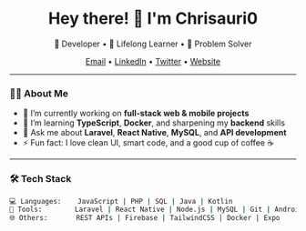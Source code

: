 <h1 align="center">Hey there! 👋 I'm Chrisauri0</h1>

<p align="center">
  🚀 Developer • 🧠 Lifelong Learner • 🎯 Problem Solver
</p>

<p align="center">
  <a href="mailto:your.email@example.com">Email</a> •
  <a href="https://linkedin.com/in/chrisauri0">LinkedIn</a> •
  <a href="https://twitter.com/chrisauri0">Twitter</a> •
  <a href="https://yourwebsite.com">Website</a>
</p>

---

### 👨‍💻 About Me

- 🔭 I’m currently working on **full-stack web & mobile projects**
- 🌱 I’m learning **TypeScript**, **Docker**, and sharpening my **backend** skills
- 💬 Ask me about **Laravel**, **React Native**, **MySQL**, and **API development**
- ⚡ Fun fact: I love clean UI, smart code, and a good cup of coffee ☕️

---

### 🛠️ Tech Stack

```bash
💻 Languages:    JavaScript | PHP | SQL | Java | Kotlin
🧰 Tools:        Laravel | React Native | Node.js | MySQL | Git | Android Studio
🌐 Others:       REST APIs | Firebase | TailwindCSS | Docker | Expo

